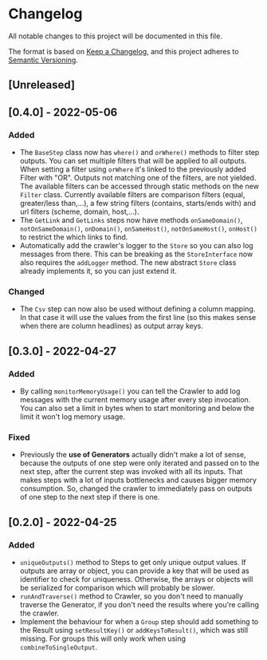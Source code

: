 # Changelog
All notable changes to this project will be documented in this file.

The format is based on [Keep a Changelog](https://keepachangelog.com/en/1.0.0/),
and this project adheres to [Semantic Versioning](https://semver.org/spec/v2.0.0.html).

## [Unreleased]

## [0.4.0] - 2022-05-06
### Added
* The `BaseStep` class now has `where()` and `orWhere()` methods to
  filter step outputs. You can set multiple filters that will be
  applied to all outputs. When setting a filter using `orWhere`
  it's linked to the previously added Filter with "OR". Outputs not
  matching one of the filters, are not yielded. The available
  filters can be accessed through static methods on the new `Filter`
  class. Currently available filters are comparison filters (equal,
  greater/less than,...), a few string filters (contains,
  starts/ends with) and url filters (scheme, domain, host,...).
* The `GetLink` and `GetLinks` steps now have methods
  `onSameDomain()`, `notOnSameDomain()`, `onDomain()`,
  `onSameHost()`, `notOnSameHost()`, `onHost()` to restrict the
  which links to find.
* Automatically add the crawler's logger to the `Store` so you can
  also log messages from there. This can be breaking as the
  `StoreInterface` now also requires the `addLogger` method. The
  new abstract `Store` class already implements it, so you can just
  extend it.

### Changed
* The `Csv` step can now also be used without defining a column
  mapping. In that case it will use the values from the first line
  (so this makes sense when there are column headlines) as output
  array keys.

## [0.3.0] - 2022-04-27
### Added
* By calling `monitorMemoryUsage()` you can tell the Crawler to add
  log messages with the current memory usage after every step
  invocation.
  You can also set a limit in bytes when to start monitoring and
  below the limit it won't log memory usage.

### Fixed
* Previously the __use of Generators__ actually didn't make a lot of
  sense, because the outputs of one step were only iterated and
  passed on to the next step, after the current step was invoked
  with all its inputs. That makes steps with a lot of inputs
  bottlenecks and causes bigger memory consumption. So, changed the
  crawler to immediately pass on outputs of one step to the next
  step if there is one.

## [0.2.0] - 2022-04-25
### Added
* `uniqueOutputs()` method to Steps to get only unique output values.
  If outputs are array or object, you can provide a key that will be
  used as identifier to check for uniqueness. Otherwise, the arrays
  or objects will be serialized for comparison which will probably be 
  slower.
* `runAndTraverse()` method to Crawler, so you don't need to manually
  traverse the Generator, if you don't need the results where you're
  calling the crawler.
* Implement the behaviour for when a `Group` step should add
  something to the Result using `setResultKey()` or
  `addKeysToResult()`, which was still missing. For groups this will
  only work when using `combineToSingleOutput`.
